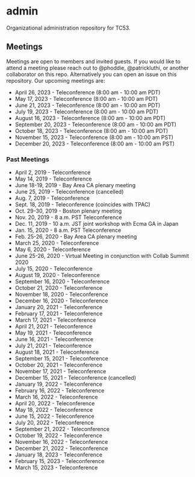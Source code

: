 # admin
Organizational administration repository for TC53.

## Meetings

Meetings are open to members and invited guests. If you would like to attend a meeting please reach out to @phoddie, @patrickluthi, or another collaborator on this repo. Alternatively you can open an issue on this repository. Our upcoming meetings are:

* April 26, 2023 - Teleconference (8:00 am - 10:00 am PDT)
* May 17, 2023 - Teleconference (8:00 am - 10:00 am PDT)
* June 21, 2023 - Teleconference (8:00 am - 10:00 am PDT)
* July 19, 2023 - Teleconference (8:00 am - 10:00 am PDT)
* August 16, 2023 - Teleconference (8:00 am - 10:00 am PDT)
* September 20, 2023 - Teleconference (8:00 am - 10:00 am PDT)
* October 18, 2023 - Teleconference (8:00 am - 10:00 am PDT)
* November 15, 2023 - Teleconference (8:00 am - 10:00 am PST)
* December 20, 2023 - Teleconference (8:00 am - 10:00 am PST)

### Past Meetings
* April 2, 2019 - Teleconference 
* May 14, 2019 - Teleconference
* June 18-19, 2019 - Bay Area CA plenary meeting
* June 25, 2019 - Teleconference (cancelled)
* Aug. 7, 2019 - Teleconference
* Sept. 18, 2019 - Teleconference (coincides with TPAC)
* Oct. 29-30, 2019 - Boston plenary meeting
* Nov. 20, 2019 - 8 a.m. PST Teleconference
* Dec. 11, 2019 - 10 a.m. JST joint workshop with Ecma GA in Japan
* Jan. 15, 2020 -  8 a.m. PST Teleconference
* Feb. 25-26, 2020 - Bay Area CA plenary meeting
* March 25, 2020 - Teleconference
* May 6, 2020 - Teleconference
* June 25-26, 2020 - Virtual Meeting in conjunction with Collab Summit 2020
* July 15, 2020 - Teleconference
* August 19, 2020 - Teleconference
* September 16, 2020 - Teleconference
* October 21, 2020 - Teleconference
* November 18, 2020 - Teleconference
* December 16, 2020 - Teleconference
* January 20, 2021 - Teleconference
* February 17, 2021 - Teleconference
* March 17, 2021 - Teleconference
* April 21, 2021 - Teleconference
* May 19, 2021 - Teleconference
* June 16, 2021 - Teleconference
* July 21, 2021 - Teleconference
* August 18, 2021 - Teleconference
* September 15, 2021 - Teleconference
* October 20, 2021 - Teleconference
* November 17, 2021 - Teleconference
* December 15, 2021 - Teleconference (cancelled)
* January 19, 2022 - Teleconference
* February 16, 2022 - Teleconference
* March 16, 2022 - Teleconference
* April 20, 2022 - Teleconference
* May 18, 2022 - Teleconference
* June 15, 2022 - Teleconference
* July 20, 2022 - Teleconference
* September 21, 2022 - Teleconference
* October 19, 2022 - Teleconference
* November 16, 2022 - Teleconference
* December 21, 2022 - Teleconference
* January 18, 2023 - Teleconference
* February 15, 2023 - Teleconference
* March 15, 2023 - Teleconference
